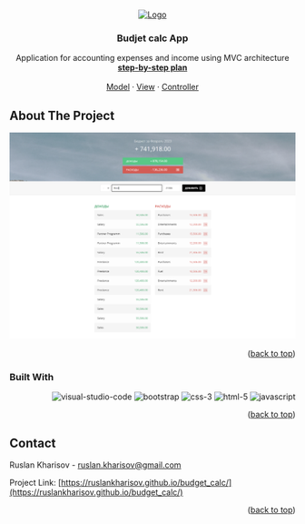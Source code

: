 <!-- Improved compatibility of back to top link: See: https://github.com/othneildrew/Best-README-Template/pull/73 -->

<a name="readme-top"></a>

<!-- PROJECT LOGO -->
<br />
<div align="center">
  <a href="#">
    <img src="./img/Icon-Budget.ico" alt="Logo" width="80" height="80">
  </a>

  <h3 align="center">Budjet calc App</h3>

  <p align="center">
    Application for accounting expenses and income using MVC architecture
    <br />
    <a href="#"><strong>step-by-step plan</strong></a>
    <br />
    <br />
    <a href="#">Model</a>
    ·
    <a href="#">View</a>
    ·
    <a href="#">Controller</a>
  </p>
</div>

## About The Project

![Budget Calc App Screen Shot](./img/screenshot.png )

<p align="right">(<a href="#readme-top">back to top</a>)</p>

### Built With

<p align="right">
  <img src="https://github.com/GerardPuigl/TechnologyStackIcons/blob/main/Logos/visual-studio-code.svg" alt="visual-studio-code" title="visual-studio-code" height="45px"/>  
  <img src="https://github.com/GerardPuigl/TechnologyStackIcons/blob/main/Logos/bootstrap.svg" alt="bootstrap" title="bootstrap" height="45px"/>
  <img src="https://github.com/GerardPuigl/TechnologyStackIcons/blob/main/Logos/css-3.svg" alt="css-3" title="css-3" height="45px"/>
  <img src="https://github.com/GerardPuigl/TechnologyStackIcons/blob/main/Logos/html-5.svg" alt="html-5" title="html-5" height="45px"/>  
  <img src="https://github.com/GerardPuigl/TechnologyStackIcons/blob/main/Logos/javascript.svg" alt="javascript" title="javascript" height="45px"/>
  
</p>

<p align="right">(<a href="#readme-top">back to top</a>)</p>

## Contact

Ruslan Kharisov - ruslan.kharisov@gmail.com

Project Link: [https://ruslankharisov.github.io/budget_calc/](https://ruslankharisov.github.io/budget_calc/)

<p align="right">(<a href="#readme-top">back to top</a>)</p>


